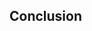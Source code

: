 <section class="no-padding" id="sources">
         <aside class="bg-dark">
      <div class="container text-center">
          <div class="call-to-action">
              <h2>Conclusion</h2>
          </div>
      </div>
  </aside>

</section>
